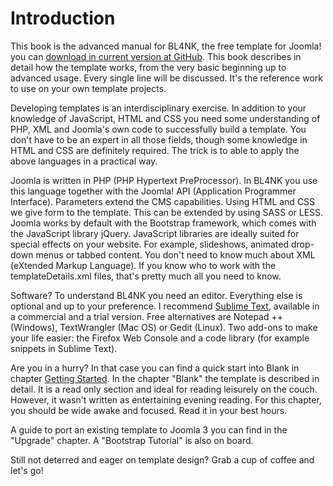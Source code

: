 # Introduction

This book is the advanced manual for BL4NK, the free template for Joomla! you can [download in current version at GitHub](https://github.com/Bloggerschmidt/Blank/). This book describes in detail how the template works, from the very basic beginning up to advanced usage. Every single line will be discussed. It's the reference work to use on your own template projects.

Developing templates is an interdisciplinary exercise. In addition to your knowledge of JavaScript, HTML and CSS you need some understanding of PHP, XML and Joomla's own code to successfully build a template. You don't have to be an expert in all those fields, though some knowledge in HTML and CSS are definitely required. The trick is to able to apply the above languages in a practical way.

Joomla is written in PHP \(PHP Hypertext PreProcessor\). In BL4NK you use this language together with the Joomla! API \(Application Programmer Interface\). Parameters extend the CMS capabilities. Using HTML and CSS we give form to the template. This can be extended by using SASS or LESS. Joomla works by default with the Bootstrap framework, which comes with the JavaScript library jQuery. JavaScript libraries are ideally suited for special effects on your website. For example, slideshows, animated drop-down menus or tabbed content. You don't need to know much about XML \(eXtended Markup Language\). If you know who to work with the templateDetails.xml files, that's pretty much all you need to know.

Software? To understand BL4NK you need an editor. Everything else is optional and up to your preference. I recommend [Sublime Text](http://www.sublimetext.com/), available in a commercial and a trial version. Free alternatives are Notepad ++ \(Windows\), TextWrangler \(Mac OS\) or Gedit \(Linux\). Two add-ons to make your life easier: the Firefox Web Console and a code library \(for example snippets in Sublime Text\).

Are you in a hurry? In that case you can find a quick start into Blank in chapter [Getting Started](/chapter1.md). In the chapter "Blank" the template is described in detail. It is a read only section and ideal for reading leisurely on the couch. However, it wasn't written as entertaining evening reading. For this chapter, you should be wide awake and focused. Read it in your best hours.

A guide to port an existing template to Joomla 3 you can find in the "Upgrade" chapter. A "Bootstrap Tutorial" is also on board.

Still not deterred and eager on template design? Grab a cup of coffee and let's go!

